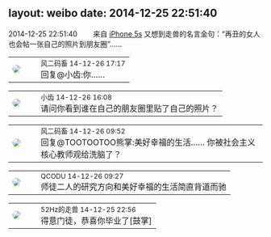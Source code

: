 layout: weibo
date: 2014-12-25 22:51:40
---
<meta name="referrer" content="no-referrer" />

2014-12-25 22:51:40  &nbsp;&nbsp;&nbsp;&nbsp;&nbsp;&nbsp; 来自 <a href="sinaweibo://customweibosource" rel="nofollow">iPhone 5s</a>
又想到走兽的名言金句：“再丑的女人也会帖一张自己的照片到朋友圈”…… ​​​

<table style="width: 100%;">
  <tr>
    <td style="width: 40px;"><img style="border-radius:50%" src="https://tva3.sinaimg.cn/crop.0.0.639.639.50/6d2a6003jw8f3idy69w2gj20hs0hrt9g.jpg?KID=imgbed,tva&Expires=1624463447&ssig=TWLTUZfUFs"></td>
    <td colspan="2"><small>风二码畜 14-12-26 17:17</small><br/>回复@小齿:你……</td>
  </tr>
</table>

<table style="width: 100%;">
  <tr>
    <td style="width: 40px;"><img style="border-radius:50%" src="https://tva3.sinaimg.cn/crop.0.0.480.480.50/4d4bc111jw8ejj3t36gwaj20dc0dc769.jpg?KID=imgbed,tva&Expires=1624463447&ssig=BxHjP5uHk%2F"></td>
    <td colspan="2"><small>小齿 14-12-26 16:08</small><br/>请问你看到谁在自己的朋友圈里贴了自己的照片？</td>
  </tr>
</table>

<table style="width: 100%;">
  <tr>
    <td style="width: 40px;"><img style="border-radius:50%" src="https://tva3.sinaimg.cn/crop.0.0.639.639.50/6d2a6003jw8f3idy69w2gj20hs0hrt9g.jpg?KID=imgbed,tva&Expires=1624463447&ssig=TWLTUZfUFs"></td>
    <td colspan="2"><small>风二码畜 14-12-26 09:52</small><br/>回复@TOOTOOTOO熊掌:美好幸福的生活…… 你被社会主义核心教师观给洗脑了？</td>
  </tr>
</table>

<table style="width: 100%;">
  <tr>
    <td style="width: 40px;"><img style="border-radius:50%" src="https://tvax1.sinaimg.cn/crop.0.0.512.512.50/6b69631dly8g0l3egwcbcj20e80e8dfu.jpg?KID=imgbed,tva&Expires=1624463447&ssig=XheMp5s1RL"></td>
    <td colspan="2"><small>QCODU 14-12-26 09:27</small><br/>师徒二人的研究方向和美好幸福的生活简直背道而驰</td>
  </tr>
</table>

<table style="width: 100%;">
  <tr>
    <td style="width: 40px;"><img style="border-radius:50%" src="https://tva4.sinaimg.cn/crop.0.0.180.180.50/8beaf773jw1e8qgp5bmzyj2050050aa8.jpg?KID=imgbed,tva&Expires=1624463447&ssig=pQ8zVyVBt7"></td>
    <td colspan="2"><small>52Hz的走兽 14-12-25 22:56</small><br/>得意门徒，恭喜你毕业了[鼓掌]</td>
  </tr>
</table>
